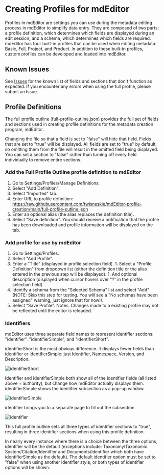 # Creating Profiles for mdEditor
Profiles in mdEditor are settings you can use during the metadata editing process in mdEditor to simplify data entry. They are composed of two parts: a profile definition, which determines which fields are displayed during an edit session, and a schema, which determines which fields are required. mdEditor has four built-in profiles that can be used when editing metadata: Basic, Full, Project, and Product. In addition to these built-in profiles, custom profiles can be developed and loaded into mdEditor. 

## Known Issues
See [Issues](https://github.com/twisneskie/mdEditor-profile-creation/issues) for the known list of fields and sections that don't function as expected. If you encounter any errors when using the full profile, please submit an Issue.

## Profile Definitions
The full profile outline (full-profile-outline.json) provides the full set of fields and sections used in creating profile definitions for the metadata creation program, mdEditor.

Changing the file so that a field is set to "false" will hide that field. Fields that are set to "true" will be displayed. All fields are set to "true" by default, so omitting them from the file will result in the omitted field being displayed. You can set a section to "false" rather than turning off every field individually to remove entire sections.

### Add the Full Profile Outline profile definition to mdEditor
1. Go to Settings/Profiles/Manage Definitions.
2. Select "Add Definition".
3. Select "Imported" tab.
3. Enter URL to profile definition: https://raw.githubusercontent.com/twisneskie/mdEditor-profile-creation/main/full-profile-outline.json
4. Enter an optional alias (the alias replaces the definition title).
5. Select "Save definition". You should receive a notification that the profile has been downloaded and profile information will be displayed on the tab.

### Add profile for use by mdEditor
1. Go to Settings/Profiles.
2. Select "Add Profile".
3. Enter a "Title" (displayed in profile selection field). 1. Select a "Profile Definition" from dropdown list (either the definition title or the alias entered in the previous step will be displayed). 1. And optional description (displayed when cursor hovers over "?" in the profile selection field).
4. Identify a schema from the "Selected Schema" list and select "Add" (NOTE: Skip this step for testing. You will see a "No schemas have been assigned" warning, just ignore that for now!).
5. Select "Save Profile".
Notes: Changes made to a existing profile may not be reflected until the editor is reloaded.

### Identifiers
mdEditor uses three separate field names to represent identifier sections: "identifier", "identifierSimple", and "identifierShort".

identifierShort is the most obvious difference. It displays fewer fields than identifier or identifierSimple: just Identifier, Namespace, Version, and Description.

![identifierShort](pictures/identifierShort.png)


Identifier and identifierSimple both show all of the identifier fields (all listed above + authority), but change how mdEditor actually displays them. identifierSimple shows the identifier subsection as a pop-up window.

![identifierSimple](pictures/identifierSimple.png)

identifier brings you to a separate page to fill out the subsection.

![identifier](pictures/identifier.png)

This full profile outline sets all three types of identifier sections to "true", resulting in three identifier sections when using this profile definition.

In nearly every instance where there is a choice between the three options, identifier will be the default (exceptions include: Taxonomy/Taxonomic System/Citation/Identifier and Documents/Identifier which both have identifierSimple as the default). The default identifier option must be set to "false" when using another identifier style, or both types of identifier options will be shown.
